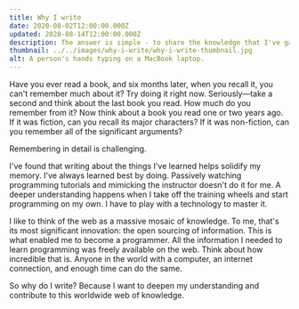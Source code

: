 ```yaml
---
title: Why I write
date: 2020-08-02T12:00:00.000Z
updated: 2020-08-14T12:00:00.000Z
description: The answer is simple - to share the knowledge that I've gained.
thumbnail: ../../images/why-i-write/why-i-write-thumbnail.jpg
alt: A person's hands typing on a MacBook laptop.
---
```


Have you ever read a book, and six months later, when you recall it, you can't remember much about it? Try doing it right now. Seriously&mdash;take a second and think about the last book you read. How much do you remember from it? Now think about a book you read one or two years ago. If it was fiction, can you recall its major characters? If it was non-fiction, can you remember all of the significant arguments?

Remembering in detail is challenging.

I've found that writing about the things I've learned helps solidify my memory. I've always learned best by doing. Passively watching programming tutorials and mimicking the instructor doesn't do it for me. A deeper understanding happens when I take off the training wheels and start programming on my own. I have to play with a technology to master it.

I like to think of the web as a massive mosaic of knowledge. To me, that's its most significant innovation: the open sourcing of information. This is what enabled me to become a programmer. All the information I needed to learn programming was freely available on the web. Think about how incredible that is. Anyone in the world with a computer, an internet connection, and enough time can do the same.

So why do I write? Because I want to deepen my understanding and contribute to this worldwide web of knowledge.
